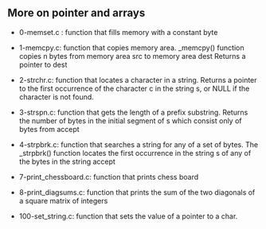 ## More on pointer and arrays

* 0-memset.c : function that fills memory with a constant byte

* 1-memcpy.c: function that copies memory area. _memcpy() function copies n bytes from memory area src to memory area dest
    Returns a pointer to dest

* 2-strchr.c: function that locates a character in a string. Returns a pointer to the first occurrence of the 
    character c in the string s, or NULL if the character is not found.

* 3-strspn.c: function that gets the length of a prefix substring. Returns the number of bytes in the initial 
    segment of s which consist only of bytes from accept

* 4-strpbrk.c: function that searches a string for any of a set of bytes.
   The _strpbrk() function locates the first occurrence in the string s 
   of any of the bytes in the string accept

* 7-print_chessboard.c: function that prints chess board

* 8-print_diagsums.c: function that prints the sum of the two diagonals of a square matrix of integers

* 100-set_string.c: function that sets the value of a pointer to a char.